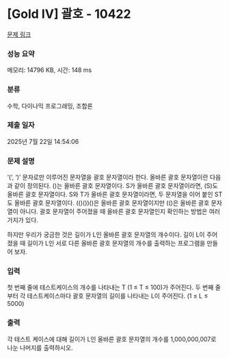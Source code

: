 # [Gold IV] 괄호 - 10422 

[문제 링크](https://www.acmicpc.net/problem/10422) 

### 성능 요약

메모리: 14796 KB, 시간: 148 ms

### 분류

수학, 다이나믹 프로그래밍, 조합론

### 제출 일자

2025년 7월 22일 14:54:06

### 문제 설명

<p>‘(‘, ‘)’ 문자로만 이루어진 문자열을 괄호 문자열이라 한다. 올바른 괄호 문자열이란 다음과 같이 정의된다. ()는 올바른 괄호 문자열이다. S가 올바른 괄호 문자열이라면, (S)도 올바른 괄호 문자열이다. S와 T가 올바른 괄호 문자열이라면, 두 문자열을 이어 붙인 ST도 올바른 괄호 문자열이다. (()())()은 올바른 괄호 문자열이지만 (()은 올바른 괄호 문자열이 아니다. 괄호 문자열이 주어졌을 때 올바른 괄호 문자열인지 확인하는 방법은 여러 가지가 있다.</p>

<p>하지만 우리가 궁금한 것은 길이가 L인 올바른 괄호 문자열의 개수이다. 길이 L이 주어졌을 때 길이가 L인 서로 다른 올바른 괄호 문자열의 개수를 출력하는 프로그램을 만들어 보자.</p>

### 입력 

 <p>첫 번째 줄에 테스트케이스의 개수를 나타내는 T (1 ≤ T ≤ 100)가 주어진다. 두 번째 줄부터 각 테스트케이스마다 괄호 문자열의 길이를 나타내는 L이 주어진다. (1 ≤ L ≤ 5000) </p>

### 출력 

 <p>각 테스트 케이스에 대해 길이가 L인 올바른 괄호 문자열의 개수를 1,000,000,007로 나눈 나머지를 출력하시오.</p>

